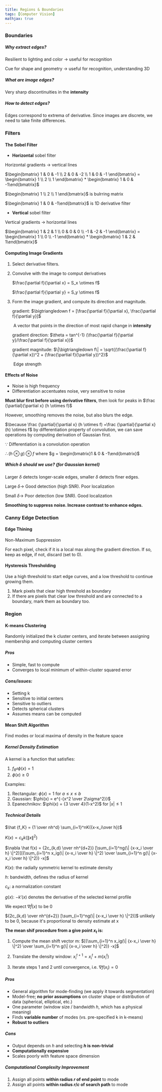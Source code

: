 ```yaml
---
title: Regions & Boundaries
tags: [Computer Vision]
mathjax: true
---
```


### Boundaries

##### Why extract edges?

Resilient to lighting and color -> useful for recognition

Cue for shape and geometry -> useful for recognition, understanding 3D

##### What are image edges?

Very sharp discontinuities in the **intensity**

##### How to detect edges?

Edges correspond to extrema of derivative. Since images are discrete, we need to take finite differences.

### Filters

#### The Sobel Filter

-  **Horizontal** sobel filter

Horizontal gradients -> vertical lines

$\begin{bmatrix} 1 & 0 & -1 \\ 2 & 0 & -2 \\ 1 & 0 & -1 \end{bmatrix} = \begin{bmatrix} 1 \\ 2 \\ 1 \end{bmatrix} * \begin{bmatrix} 1 & 0 & -1\end{bmatrix}$

$\begin{bmatrix} 1 \\ 2 \\ 1 \end{bmatrix}$ is bulrring matrix

$\begin{bmatrix} 1 & 0 & -1\end{bmatrix}$ is 1D derivative filter

-  **Vertical** sobel filter

Vertical gradients -> horizontal lines

$\begin{bmatrix} 1 & 2 & 1 \\ 0 & 0 & 0 \\ -1 & -2 & -1 \end{bmatrix} = \begin{bmatrix} 1 \\ 0 \\ -1 \end{bmatrix} * \begin{bmatrix} 1 & 2 & 1\end{bmatrix}$

#### Computing Image Gradients

1. Select derivative filters.

2. Convolve with the image to comput derivatives

   $\frac{\partial f}{\partial x} = S_x \otimes f$

   $\frac{\partial f}{\partial y} = S_y \otimes f$

3. Form the image gradient, and compute its direction and magnitude.

   gradient: $\bigtriangledown f = [\frac{\partial f}{\partial x}, \frac{\partial f}{\partial y}]$

   ​	A vector that points in the direction of most rapid change in **intensity**

   gradient direction: $\theta = tan^{-1} (\frac{\partial f}{\partial y}/\frac{\partial f}{\partial x})$

   gradient magnitude: $\|\bigtriangledown f\| = \sqrt{(\frac{\partial f}{\partial x})^2 + (\frac{\partial f}{\partial y})^2}$

   ​	Edge strength

#### Effects of Noise

- Noise is high frequency
- Differentiation accentuates noise, very sensitive to noise

**Must blur first before using derivative filters**, then look for peaks in $\frac {\partial}{\partial x} (h \otimes f)$

However, smoothing removes the noise, but also blurs the edge.

$\because \frac {\partial}{\partial x} (h \otimes f) =\frac {\partial}{\partial x} (h) \otimes f$ by differentiation property of convolution, we can save operations by computing derivation of Gaussian first.

$\because$ Differentiation is a convolution operation

$\therefore (h \otimes g) \otimes f$ where $g = \begin{bmatrix}1 & 0 & -1\end{bmatrix}$

##### Which $\delta$ should we use? (for Gaussian kernel)

Larger $\delta$  detects longer-scale edges, smaller $\delta$  detects finer edges.

Large $\delta \rightarrow$ Good detection (high SNR). Poor localization

Small $\delta \rightarrow$ Poor detection (low SNR). Good localization

**Smoothing to suppress noise. Increase contrast to enhance edges.**

### Canny Edge Detection

#### Edge Thining

Non-Maximum Suppression

For each pixel, check if it is a local max along the gradient direction. If so, keep as edge, if not, discard (set to 0).

#### Hysteresis Thresholding

Use a high threshold to start edge curves, and a low threshold to continue growing them.

1. Mark pixels that clear high threshold as boundary
2. If there are pixels that clear low threshold and are connected to a boundary, mark them as boundary too.

### Region

#### K-means Clustering

Randomly initialized the k cluster centers, and iterate between assigning membership and computing cluster centers

##### Pros

- Simple, fast to compute
- Converges to local minimum of within-cluster squared error

##### Cons/issues:

- Setting k
- Sensitive to initial centers
- Sensitive to outliers
- Detects spherical clusters
- Assumes means can be computed

#### Mean Shift Algorithm

Find modes or local maxima of density in the feature space

##### Kernel Density Estimation

A kernel is a function that satisfies:

1. $f_{R^d}\phi (x) = 1$
2. $\phi(x)≥0$

Examples:

1. Rectangular: $\phi(x) = 1$ for  $a ≤x≤b$
2. Gaussian: $\phi(x) = e^{-{x^2 \over 2\sigma^2}}$
3. Epanechnikov: $\phi(x) = {3 \over 4}(1-x^2)$ for $|x|≤1$

##### Technical Details

$\hat {f_K} = {1 \over nh^d} \sum_{i=1}^nK({x-x_i\over h})$

$K(x) = c_kk(\| x \| ^2)$

$\nabla \hat f(x) = {2c_{k,d} \over nh^{d+2}} [\sum_{i=1}^ng(\| {x-x_i \over h} \|^2)][{\sum_{i=1}^n x_ig(\| {x-x_i \over h} \|^2) \over \sum_{i=1}^n g(\| {x-x_i \over h} \|^2)} -x]$

$K(x)$: the radially symmetric kernel to estimate density

$h$: bandwidth, defines the radius of kernel

$c_k$: a normalization constant

$g(x)$: $-k'(x)$ denotes the derivative of the selected kernel profile

We expect $\nabla \hat f(x)$ to be 0

${2c_{k,d} \over nh^{d+2}} [\sum_{i=1}^ng(\| {x-x_i \over h} \|^2)]$ unlikely to be 0, because it's proportional to density estimate at x

**The mean shif procedure from a give point $x_t$ is:**

1. Compute the mean shift vector m: $[{\sum_{i=1}^n x_ig(\| {x-x_i \over h} \|^2) \over \sum_{i=1}^n g(\| {x-x_i \over h} \|^2)} -x]$

2. Translate the density window: $x_i^{t+1} = x_i^t + m(x_i^t)$
3. Iterate steps 1 and 2 until convergence, i.e. $\nabla f(x_i) = 0$

##### Pros

- General algorithm for mode-finding (we apply it towards segmentation)
- Model-free; **no prior assumptions** on cluster shape or distribution of data (spherical, elliptical, etc.)
- One parameter (window size / bandwidth *h*, which has a physical meaning)
- Finds **variable number** of modes (vs. pre-specified k in k-means)
- **Robust to outliers**

##### Cons

- Output depends on *h* and selecting ***h* is non-trivial**
- **Computationally expensive**
- Scales poorly with feature space dimension

##### Computational Complexity Improvement

1. Assign all points **within radius $r$ of end point** to mode
2. Assign all points **within radius $r/c$ of search path** to mode